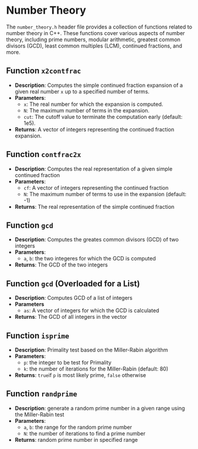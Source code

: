 # Number Theory

The `number_theory.h` header file provides a collection of functions related to number theory in C++. These functions cover various aspects of number theory, including prime numbers, modular arithmetic, greatest common divisors (GCD), least common multiples (LCM), continued fractions, and more.

## Function `x2contfrac`

- **Description**: Computes the simple continued fraction expansion of a given real number `x` up to a specified number of terms.
- **Parameters**:
  - `x`: The real number for which the expansion is computed.
  - `N`: The maximum number of terms in the expansion.
  - `cut`: The cutoff value to terminate the computation early (default: 1e5).
- **Returns**: A vector of integers representing the continued fraction expansion.

## Function `contfrac2x`

- **Description**: Computes the real representation of a given simple continued fraction
- **Parameters**:
    - `cf`: A vector of integers representing the continued fraction
    - `N`: The maximum number of terms to use in the expansion (default: -1)
- **Returns**: The real representation of the simple continued fraction

## Function `gcd`

- **Description**: Computes the greates common divisors (GCD) of two integers
- **Parameters**:
    - `a`, `b`: the two integeres for which the GCD is computed
- **Returns**: The GCD of the two integers

## Function `gcd` (Overloaded for a List)

- **Description**: Computes GCD of a list of integers
- **Parameters**
    - `as`: A vector of integers for which the GCD is calculated
- **Returns**: The GCD of all integers in the vector

## Function `isprime`

- **Description**: Primality test based on the Miller-Rabin algorithm
- **Parameters**:
    - `p`: the integer to be test for Primality
    - `k`: the number of iterations for the Miller-Rabin (default: 80)
- **Returns**: `true`if `p` is most likely prime, `false` otherwise

## Function `randprime`

- **Description**: generate a random prime number in a given range using the Miller-Rabin test
- **Parameters**:
    - `a`, `b`: the range for the random prime number
    - `N`: the number of iterations to find a prime number 
- **Returns**: random prime number in specified range
